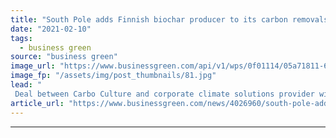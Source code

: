```yaml
---
title: "South Pole adds Finnish biochar producer to its carbon removals portfolio"
date: "2021-02-10"
tags: 
  - business green
source: "business green"
image_url: "https://www.businessgreen.com/api/v1/wps/0f01114/05a71811-6ce2-4342-a959-49c1066ee489/8/CarboCulture-Website-HighRes-9-185x114.jpg"
image_fp: "/assets/img/post_thumbnails/81.jpg"
lead: "
 Deal between Carbo Culture and corporate climate solutions provider will enable companies to invest in biochar in order to meet net zero goals ..."
article_url: "https://www.businessgreen.com/news/4026960/south-pole-adds-finnish-biochar-producer-carbon-removals-portfolio"
---
```


---

